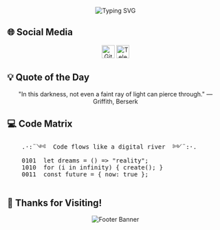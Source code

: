 <p align="center">
  <img src="https://readme-typing-svg.demolab.com?font=Roboto+Mono&pause=1000&width=238&lines=github.com/walqed" alt="Typing SVG" />
</p>

## 🌐 Social Media
<p align="center">
  <a href="https://github.com/walqed"><img src="https://raw.githubusercontent.com/simple-icons/simple-icons/master/icons/github.svg" alt="GitHub" width="30" height="30"/></a>
  <a href="https://t.me/weereqqqqe"><img src="https://raw.githubusercontent.com/simple-icons/simple-icons/master/icons/telegram.svg" alt="Telegram" width="30" height="30"/></a>
</p>

## 💡 Quote of the Day
<p align="center">
  "In this darkness, not even a faint ray of light can pierce through." — Griffith, Berserk
</p>

## 💻 Code Matrix
<p align="center">
  <pre>
    .·:¨༺  Code flows like a digital river  ༻¨:·.
    0101  let dreams = () => "reality";
    1010  for (i in infinity) { create(); }
    0011  const future = { now: true };
  </pre>
</p>

## 🎉 Thanks for Visiting!
<p align="center">
  <img src="https://capsule-render.vercel.app/api?text=Code%20with%20Fun!&animation=twinkling&type=waving&color=gradient&height=80" alt="Footer Banner"/>
</p>
